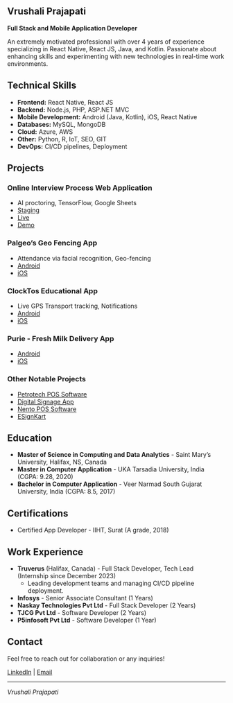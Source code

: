 ## Vrushali Prajapati

**Full Stack and Mobile Application Developer**

An extremely motivated professional with over 4 years of experience specializing in React Native, React JS, Java, and Kotlin. Passionate about enhancing skills and experimenting with new technologies in real-time work environments.

## Technical Skills

- **Frontend:** React Native, React JS
- **Backend:** Node.js, PHP, ASP.NET MVC
- **Mobile Development:** Android (Java, Kotlin), iOS, React Native
- **Databases:** MySQL, MongoDB
- **Cloud:** Azure, AWS
- **Other:** Python, R, IoT, SEO, GIT
- **DevOps:** CI/CD pipelines, Deployment

## Projects

### Online Interview Process Web Application
- AI proctoring, TensorFlow, Google Sheets
- [Staging](https://staginginterview.naskay.in/)
- [Live](https://talentigo.ai/)
- [Demo](https://youtu.be/2muVHD_za0o)

### Palgeo’s Geo Fencing App
- Attendance via facial recognition, Geo-fencing
- [Android](https://play.google.com/store/search?q=palgeo&c=apps)
- [iOS](https://apps.apple.com/in/app/palgeo-geoattendance-app/id1565128142)

### ClockTos Educational App
- Live GPS Transport tracking, Notifications
- [Android](https://play.google.com/store/search?q=clocktos&c=apps)
- [iOS](https://apps.apple.com/in/app/clocktos/id1572663673)

### Purie - Fresh Milk Delivery App
- [Android](https://play.google.com/store/search?q=purie&c=apps)
- [iOS](https://apps.apple.com/in/app/purie/id1624882655)

### Other Notable Projects
- [Petrotech POS Software](https://play.google.com/store/apps/details?id=com.posflutter.android)
- [Digital Signage App](https://play.google.com/store/apps/details?id=com.nento.mycirclebusiness)
- [Nento POS Software](https://play.google.com/store/apps/details?id=com.tjcg.nentopos)
- [ESignKart](https://play.google.com/store/apps/details?id=com.esignkart)

## Education

- **Master of Science in Computing and Data Analytics** - Saint Mary’s University, Halifax, NS, Canada 
- **Master in Computer Application** - UKA Tarsadia University, India (CGPA: 9.28, 2020)
- **Bachelor in Computer Application** - Veer Narmad South Gujarat University, India (CGPA: 8.5, 2017)

## Certifications

- Certified App Developer - IIHT, Surat (A grade, 2018)

## Work Experience

- **Truverus** (Halifax, Canada) - Full Stack Developer, Tech Lead (Internship since December 2023)
  - Leading development teams and managing CI/CD pipeline deployment.
- **Infosys** - Senior Associate Consultant (1 Years)
- **Naskay Technologies Pvt Ltd** - Full Stack Developer (2 Years)
- **TJCG Pvt Ltd** - Software Developer (2 Years)
- **P5infosoft Pvt Ltd** - Software Developer (1 Year)

## Contact

Feel free to reach out for collaboration or any inquiries!

[LinkedIn](https://www.linkedin.com/in/vrushali-prajapati) | [Email](mailto:sonivrushali1234@gmail.com)

---
*Vrushali Prajapati*


<!--
**VrushaliSoni9824/VrushaliSoni9824** is a ✨ _special_ ✨ repository because its `README.md` (this file) appears on your GitHub profile.

Here are some ideas to get you started:

- 🔭 I’m currently working on ...
- 🌱 I’m currently learning ...
- 👯 I’m looking to collaborate on ...
- 🤔 I’m looking for help with ...
- 💬 Ask me about ...
- 📫 How to reach me: ...
- 😄 Pronouns: ...
- ⚡ Fun fact: ...
-->
